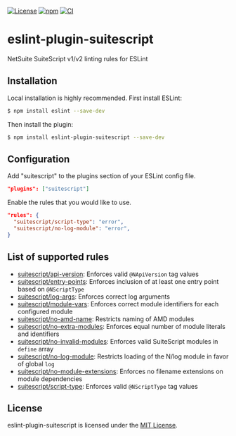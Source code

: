 [![License][license-img]][license-link]
[![npm][npm-img]][npm-link]
[![CI][ci-img]][ci-link]

# eslint-plugin-suitescript

NetSuite SuiteScript v1/v2 linting rules for ESLint

## Installation

Local installation is highly recommended. First install ESLint:

```sh
$ npm install eslint --save-dev
```

Then install the plugin:

```sh
$ npm install eslint-plugin-suitescript --save-dev
```

## Configuration

Add "suitescript" to the plugins section of your ESLint config file.

```json
"plugins": ["suitescript"]
```

Enable the rules that you would like to use.

```json
"rules": {
  "suitescript/script-type": "error",
  "suitescript/no-log-module": "error",
}
```

## List of supported rules

* [suitescript/api-version](docs/rules/api-version.md): Enforces valid `@NApiVersion` tag values
* [suitescript/entry-points](docs/rules/entry-points.md): Enforces inclusion of at least one entry point based on `@NScriptType`
* [suitescript/log-args](docs/rules/log-args.md): Enforces correct log arguments
* [suitescript/module-vars](docs/rules/module-vars.md): Enforces correct module identifiers for each configured module
* [suitescript/no-amd-name](docs/rules/no-amd-name.md): Restricts naming of AMD modules
* [suitescript/no-extra-modules](docs/rules/no-extra-modules.md): Enforces equal number of module literals and identifiers
* [suitescript/no-invalid-modules](docs/rules/no-invalid-modules.md): Enforces valid SuiteScript modules in `define` array
* [suitescript/no-log-module](docs/rules/no-log-module.md): Restricts loading of the N/log module in favor of global `log`
* [suitescript/no-module-extensions](docs/rules/no-module-extensions.md): Enforces no filename extensions on module dependencies
* [suitescript/script-type](docs/rules/script-type.md): Enforces valid `@NScriptType` tag values

## License

eslint-plugin-suitescript is licensed under the [MIT License](http://www.opensource.org/licenses/mit-license.php).

[license-img]: https://img.shields.io/github/license/acdvs/eslint-plugin-suitescript
[license-link]: https://github.com/acdvs/eslint-plugin-suitescript/blob/master/LICENSE

[npm-img]: https://img.shields.io/npm/v/eslint-plugin-suitescript
[npm-link]: https://www.npmjs.com/package/eslint-plugin-suitescript

[ci-img]: https://github.com/acdvs/eslint-plugin-suitescript/workflows/CI/badge.svg?event=release
[ci-link]: https://github.com/eslint/eslint/actions